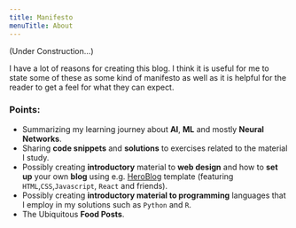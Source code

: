 ```yaml
---
title: Manifesto
menuTitle: About
---
```


(Under Construction...)

I have a lot of reasons for creating this blog. I think it is useful for me to state some of these as some kind of 
manifesto as well as it is helpful for the reader to get a feel for what they can expect.

### Points:

* Summarizing my learning journey about **AI**, **ML** and mostly **Neural Networks**.
* Sharing **code snippets** and **solutions** to exercises related to the material I study.
* Possibly creating **introductory** material to **web design** and how to **set up** your own **blog** using e.g. [HeroBlog](https://github.com/greglobinski/gatsby-starter-hero-blog)
template (featuring `HTML`,`CSS`,`Javascript`, `React` and friends).
* Possibly creating **introductory material to programming** languages that I 
employ in my solutions such as `Python` and `R`.
* The Ubiquitous **Food Posts**.
